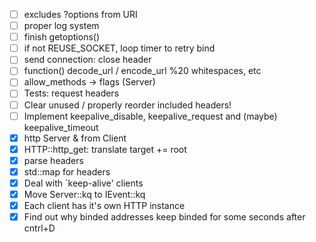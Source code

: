 - [ ] excludes ?options from URI
- [ ] proper log system
- [ ] finish getoptions()
- [ ] if not REUSE_SOCKET, loop timer to retry bind
- [ ] send connection: close header
- [ ] function() decode_url / encode_url %20 whitespaces, etc
- [ ] allow_methods -> flags (Server)
- [ ] Tests: request headers
- [ ] Clear unused / properly reorder included headers!
- [ ] Implement keepalive_disable, keepalive_request and (maybe) keepalive_timeout
- [x] http Server & from Client
- [x] HTTP::http_get: translate target += root
- [x] parse headers
- [x] std::map for headers
- [x] Deal with `keep-alive' clients
- [x] Move Server::kq to IEvent::kq
- [x] Each client has it's own HTTP instance
- [x] Find out why binded addresses keep binded for some seconds after cntrl+D
